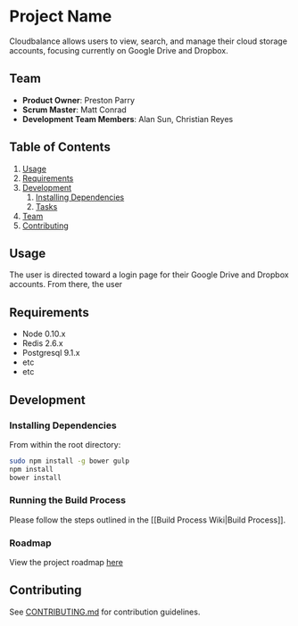 # Project Name

Cloudbalance allows users to view, search, and manage their cloud storage accounts, focusing currently on Google Drive and Dropbox.

## Team

  - __Product Owner__: Preston Parry
  - __Scrum Master__: Matt Conrad
  - __Development Team Members__: Alan Sun, Christian Reyes

## Table of Contents

1. [Usage](#Usage)
1. [Requirements](#requirements)
1. [Development](#development)
    1. [Installing Dependencies](#installing-dependencies)
    1. [Tasks](#tasks)
1. [Team](#team)
1. [Contributing](#contributing)

## Usage

The user is directed toward a login page for their Google Drive and Dropbox accounts. From there, the user

## Requirements

- Node 0.10.x
- Redis 2.6.x
- Postgresql 9.1.x
- etc
- etc

## Development

### Installing Dependencies

From within the root directory:

```sh
sudo npm install -g bower gulp
npm install
bower install
```

### Running the Build Process

Please follow the steps outlined in the [[Build Process Wiki|Build Process]].

### Roadmap

View the project roadmap [here](LINK_TO_PROJECT_ISSUES)


## Contributing

See [CONTRIBUTING.md](CONTRIBUTING.md) for contribution guidelines.
